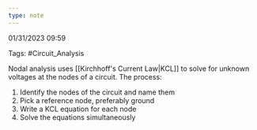 ```yaml
---
type: note
---
```

01/31/2023 09:59

Tags: #Circuit_Analysis 

Nodal analysis uses [[Kirchhoff's Current Law|KCL]] to solve for unknown voltages at the nodes of a circuit. The process:

1. Identify the nodes of the circuit and name them
2. Pick a reference node, preferably ground
3. Write a KCL equation for each node
4. Solve the equations simultaneously